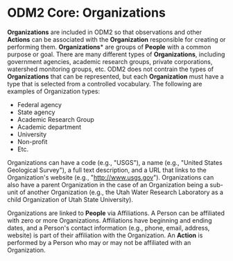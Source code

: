 ODM2 Core: Organizations
========================

**Organizations** are included in ODM2 so that observations and other **Actions** can be associated with the **Organization** responsible for creating or performing them. **Organizations*** are groups of **People** with a common purpose or goal.  There are many different types of **Organizations**, including government agencies, academic research groups, private corporations, watershed monitoring groups, etc.  ODM2 does not contrain the types of **Organizations** that can be represented, but each **Organization** must have a type that is selected from a controlled vocabulary. The following are examples of Organization types:

* Federal agency
* State agency
* Academic Research Group
* Academic department
* University
* Non-profit
* Etc.

Organizations can have a code (e.g., "USGS"), a name (e.g., "United States Geological Survey"), a full text description, and a URL that links to the Organization's website (e.g., "http://www.usgs.gov"). Organizations can also have a parent Organization in the case of an Organization being a sub-unit of another Organization (e.g., the Utah Water Research Laboratory as a child Organization of Utah State University). 

Organizations are linked to **People** via Affiliations.  A Person can be affiliated with zero or more Organizations.  Affiliations have beginning and ending dates, and a Person's contact information (e.g., phone, email, address, website) is part of their affiliation with the Organization. An **Action** is performed by a Person who may or may not be affiliated with an Organization.